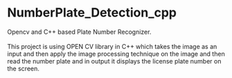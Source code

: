 # NumberPlate_Detection_cpp
Opencv and C++ based Plate Number Recognizer. <br />  
This project is using OPEN CV library in C++ which takes the image as an input and then apply the image processing technique on the image and then read the number plate and in output it displays the license plate number on the screen.
<br />
